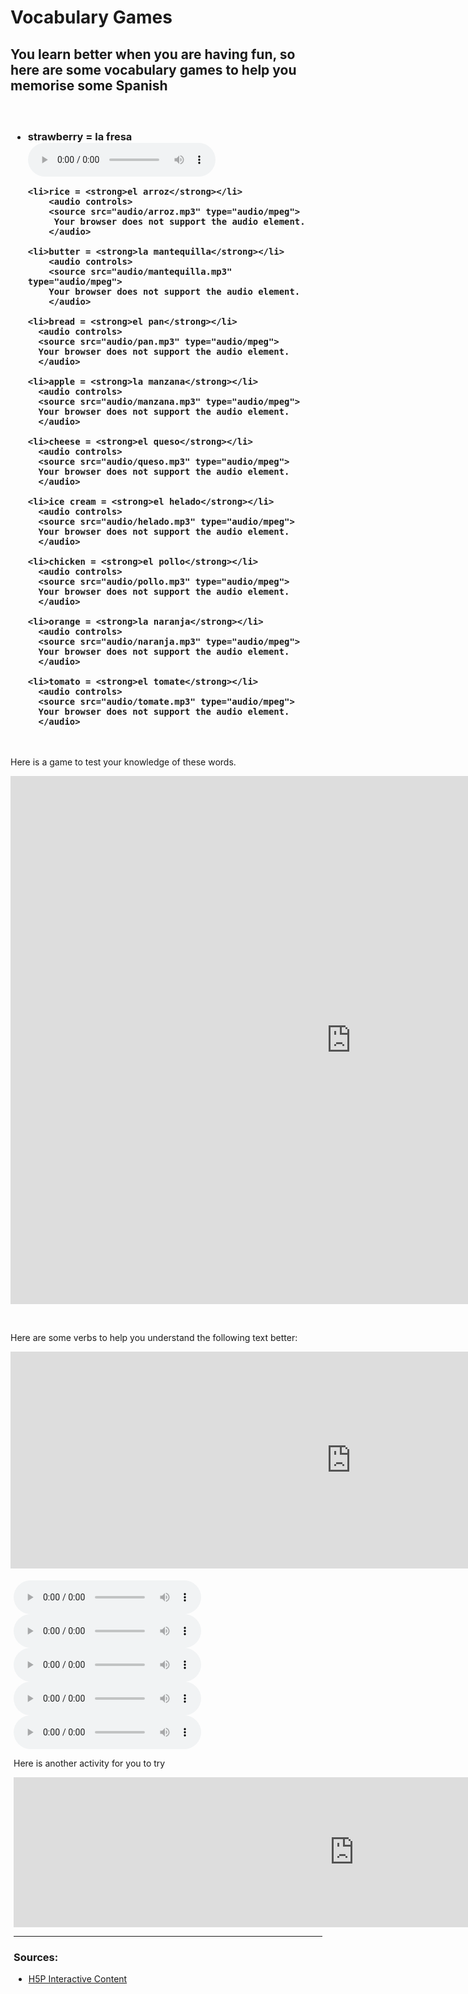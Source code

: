 <h1><strong>Vocabulary Games</strong></h1>

<h2>You learn better when you are having fun, so here are some vocabulary games to help you memorise some Spanish</h2>

<h3>

<p>&nbsp;</p>

 <ul>
    <li>strawberry = <strong>la fresa</strong></li>
        <audio controls>
        <source src="audio/fresa.mp3" type="audio/mpeg">
        Your browser does not support the audio element.   
        </audio>
    
    <li>rice = <strong>el arroz</strong></li>
        <audio controls>
        <source src="audio/arroz.mp3" type="audio/mpeg">
         Your browser does not support the audio element.
        </audio>

    <li>butter = <strong>la mantequilla</strong></li>
        <audio controls>
        <source src="audio/mantequilla.mp3" type="audio/mpeg">
        Your browser does not support the audio element.
        </audio>

    <li>bread = <strong>el pan</strong></li>
      <audio controls>
      <source src="audio/pan.mp3" type="audio/mpeg">
      Your browser does not support the audio element.
      </audio>

    <li>apple = <strong>la manzana</strong></li>
      <audio controls>
      <source src="audio/manzana.mp3" type="audio/mpeg">
      Your browser does not support the audio element.
      </audio>

    <li>cheese = <strong>el queso</strong></li>
      <audio controls>
      <source src="audio/queso.mp3" type="audio/mpeg">
      Your browser does not support the audio element.
      </audio>

    <li>ice cream = <strong>el helado</strong></li>
      <audio controls>
      <source src="audio/helado.mp3" type="audio/mpeg">
      Your browser does not support the audio element.
      </audio>

    <li>chicken = <strong>el pollo</strong></li>
      <audio controls>
      <source src="audio/pollo.mp3" type="audio/mpeg">
      Your browser does not support the audio element.
      </audio>

    <li>orange = <strong>la naranja</strong></li>
      <audio controls>
      <source src="audio/naranja.mp3" type="audio/mpeg">
      Your browser does not support the audio element.
      </audio>

    <li>tomato = <strong>el tomate</strong></li>
      <audio controls>
      <source src="audio/tomate.mp3" type="audio/mpeg">
      Your browser does not support the audio element.
      </audio>
</ul>
</h3>
<p>&nbsp;</p>

<p>Here is a game to test your knowledge of these words.</p>

<iframe src="https://h5p.org/h5p/embed/1063367" width="1090" height="845" frameborder="0" allowfullscreen="allowfullscreen" allow="geolocation *; microphone *; camera *; midi *; encrypted-media *"></iframe><script src="https://h5p.org/sites/all/modules/h5p/library/js/h5p-resizer.js" charset="UTF-8"></script>

<p>&nbsp;</p>
<p>Here are some verbs to help you understand the following text better:</p>


<div class="row">
    <div class="col-sm-5">
     <iframe src="https://h5p.org/h5p/embed/1063306" width="1090" height="347" frameborder="0" allowfullscreen="allowfullscreen" allow="geolocation *; microphone *; camera *; midi *; encrypted-media *"></iframe><script src="https://h5p.org/sites/all/modules/h5p/library/js/h5p-resizer.js" charset="UTF-8"></script>
    </div>
    <div class="col-sm-7" style="padding:5px;" >
<p>
<audio controls>
      <source src="audio/llevar%20recording.mp3" type="audio/mpeg">
      Your browser does not support the audio element.
      </audio>
 
 <audio controls>
      <source src="audio/comer%20recording.mp3" type="audio/mpeg">
      Your browser does not support the audio element.
      </audio>
      
 <audio controls>
      <source src="audio/comprar%20recording.mp3" type="audio/mpeg">
      Your browser does not support the audio element.
      </audio>
      
  <audio controls>
      <source src="audio/tener%20recording.mp3" type="audio/mpeg">
      Your browser does not support the audio element.
      </audio>
      
   <audio controls>
      <source src="audio/hacer%20recording.mp3" type="audio/mpeg">
      Your browser does not support the audio element.
      </audio>   
</p>


<p>Here is another activity for you to try</p>

<iframe src="https://h5p.org/h5p/embed/1063417" width="1090" height="240" frameborder="0" allowfullscreen="allowfullscreen" allow="geolocation *; microphone *; camera *; midi *; encrypted-media *"></iframe><script src="https://h5p.org/sites/all/modules/h5p/library/js/h5p-resizer.js" charset="UTF-8"></script>

<hr>
<h3>Sources:</h3>
<ul>
<li><a href="https://h5p.org/">H5P Interactive Content</a></li>
</ul>
